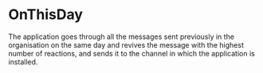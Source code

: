 # OnThisDay

The application goes through all the messages sent previously in the organisation on the same day and revives the message with the highest number of reactions, and sends it to the channel in which the application is installed.
